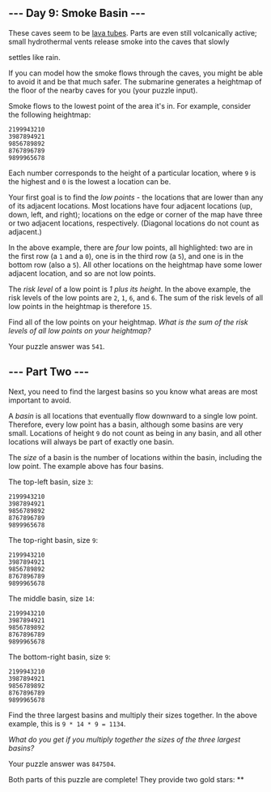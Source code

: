 --- Day 9: Smoke Basin ---
--------------------------

These caves seem to be [lava tubes]. Parts are even still volcanically
active; small hydrothermal vents release smoke into the caves that
slowly

settles like rain.

If you can model how the smoke flows through the caves, you might be
able to avoid it and be that much safer. The submarine generates a
heightmap of the floor of the nearby caves for you (your puzzle input).

Smoke flows to the lowest point of the area it's in. For example,
consider the following heightmap:

    2199943210
    3987894921
    9856789892
    8767896789
    9899965678

Each number corresponds to the height of a particular location, where
`9` is the highest and `0` is the lowest a location can be.

Your first goal is to find the *low points* - the locations that are
lower than any of its adjacent locations. Most locations have four
adjacent locations (up, down, left, and right); locations on the edge or
corner of the map have three or two adjacent locations, respectively.
(Diagonal locations do not count as adjacent.)

In the above example, there are *four* low points, all highlighted: two
are in the first row (a `1` and a `0`), one is in the third row (a `5`),
and one is in the bottom row (also a `5`). All other locations on the
heightmap have some lower adjacent location, and so are not low points.

The *risk level* of a low point is *1 plus its height*. In the above
example, the risk levels of the low points are `2`, `1`, `6`, and `6`.
The sum of the risk levels of all low points in the heightmap is
therefore `15`.

Find all of the low points on your heightmap. *What is the sum of the
risk levels of all low points on your heightmap?*

Your puzzle answer was `541`.

--- Part Two ---
----------------

Next, you need to find the largest basins so you know what areas are
most important to avoid.

A *basin* is all locations that eventually flow downward to a single low
point. Therefore, every low point has a basin, although some basins are
very small. Locations of height `9` do not count as being in any basin,
and all other locations will always be part of exactly one basin.

The *size* of a basin is the number of locations within the basin,
including the low point. The example above has four basins.

The top-left basin, size `3`:

    2199943210
    3987894921
    9856789892
    8767896789
    9899965678

The top-right basin, size `9`:

    2199943210
    3987894921
    9856789892
    8767896789
    9899965678

The middle basin, size `14`:

    2199943210
    3987894921
    9856789892
    8767896789
    9899965678

The bottom-right basin, size `9`:

    2199943210
    3987894921
    9856789892
    8767896789
    9899965678

Find the three largest basins and multiply their sizes together. In the
above example, this is `9 * 14 * 9 = 1134`.

*What do you get if you multiply together the sizes of the three largest
basins?*

Your puzzle answer was `847504`.

Both parts of this puzzle are complete! They provide two gold stars:
\*\*

  [lava tubes]: https://en.wikipedia.org/wiki/Lava_tube
